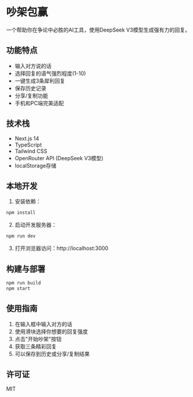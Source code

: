# 吵架包赢

一个帮助你在争论中必胜的AI工具，使用DeepSeek V3模型生成强有力的回复。

## 功能特点

- 输入对方说的话
- 选择回复的语气强烈程度(1-10)
- 一键生成3条犀利回复
- 保存历史记录
- 分享/复制功能
- 手机和PC端完美适配

## 技术栈

- Next.js 14
- TypeScript
- Tailwind CSS
- OpenRouter API (DeepSeek V3模型)
- localStorage存储

## 本地开发

1. 安装依赖：

```bash
npm install
```

2. 启动开发服务器：

```bash
npm run dev
```

3. 打开浏览器访问：http://localhost:3000

## 构建与部署

```bash
npm run build
npm start
```

## 使用指南

1. 在输入框中输入对方的话
2. 使用滑块选择你想要的回复强度
3. 点击"开始吵架"按钮
4. 获取三条精彩回复
5. 可以保存到历史或分享/复制结果

## 许可证

MIT 